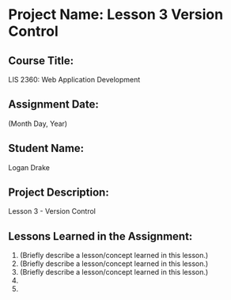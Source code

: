 # Project Name:  Lesson 3 Version Control

## Course Title:
LIS 2360:  Web Application Development

## Assignment Date:  
(Month Day, Year)

## Student Name:  
Logan Drake

## Project Description:
Lesson 3 - Version Control

## Lessons Learned in the Assignment:
1. (Briefly describe a lesson/concept learned in this lesson.)
2. (Briefly describe a lesson/concept learned in this lesson.)
3. (Briefly describe a lesson/concept learned in this lesson.)
4. 
5. 
